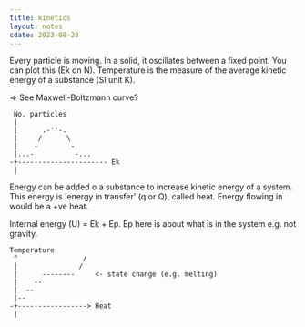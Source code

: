 ```yaml
---
title: kinetics
layout: notes
cdate: 2023-08-28
---
```


Every particle is moving. In a solid, it oscillates between a fixed point. You can plot this (Ek on N). Temperature is the measure of the average kinetic energy of a substance (SI unit K).

=> See Maxwell-Boltzmann curve?

```
 No. particles
 |
 |      .-''-.
 |     /      \
 |    -        -
 |...-          -...
-+---------------------- Ek
 |
```

Energy can be added o a substance to increase kinetic energy of a system. This energy is 'energy in transfer' (q or Q), called heat. Energy flowing in would be a +ve heat. 

Internal energy (U) = Ek + Ep. Ep here is about what is in the system e.g. not gravity.

```
Temperature
 ^                /
 |               /
 |      --------     <- state change (e.g. melting)
 |    --
 |  --
 |--
-+-----------------> Heat
 |
```
